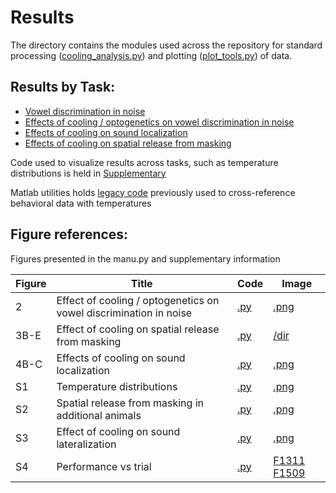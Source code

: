 # Results

The directory contains the modules used across the repository for standard processing ([cooling_analysis.py](cooling_analysis.py)) and plotting ([plot_tools.py](plot_tools.py)) of data.

## Results by Task:
* [Vowel discrimination in noise](./Vowel_Behavior)
* [Effects of cooling / optogenetics on vowel discrimination in noise](./Vowel_Cooling)
* [Effects of cooling on sound localization](./Localization)
* [Effects of cooling on spatial release from masking](./Vowel_Unmasking)

Code used to visualize results across tasks, such as temperature distributions is held in [Supplementary](./Supplementary)

Matlab utilities holds [legacy code](./matlab_utils) previously used to cross-reference behavioral data with temperatures


## Figure references:

Figures presented in the manu.py and supplementary information

| Figure | Title       | Code        | Image     |
| ------| ----------- | ------      | --------- |
| 2     | Effect of cooling / optogenetics on vowel discrimination in noise | [.py](./Vowels_Cooling/vin_cooling_by_ferret.py) | [.png](./Vowels_Cooling/images/Vowels_in_Noise_Cooling.png)|
| 3B-E  | Effect of cooling on spatial release from masking | [.py](./Vowels_Unmasking/plot_unmasking_data.py/)  | [/dir](./Vowels_Unmasking/images)|
| 4B-C  | Effects of cooling on sound localization          | [.py](./Localization/localization_analysis.py)     | [.png](./Localization/.pngs/localization.png)|
| S1    | Temperature distributions                         | [.py](./Supplementary/plot_cortical_temperature_dist.py)  | [.png](./Supplementary/images/Temperature_Distributions.png)|
| S2    | Spatial release from masking in additional animals | [.py](./Localization/lateralization_supplementary.py)     | [.png](https://github.com/stephentown42/cooling_auditory_cortex/blob/main/Results/Vowels_Unmasking/images/F1201_control.png)|
| S3    | Effect of cooling on sound lateralization         | [.py](./Localization/lateralization_supplementary.py)     | [.png](./Localization/images/lateralization.png)|
| S4    | Performance vs trial         | [.py](./Localization/lateralization_supplementary.py)     | [F1311](./Supplementary/images/Performance_vs_trial_F1311.png) [F1509](./Supplementary/images/Performance_vs_trial_F1509.png)|
